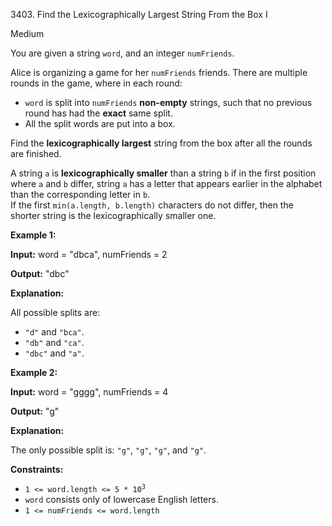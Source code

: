 3403\. Find the Lexicographically Largest String From the Box I

Medium

You are given a string `word`, and an integer `numFriends`.

Alice is organizing a game for her `numFriends` friends. There are multiple rounds in the game, where in each round:

*   `word` is split into `numFriends` **non-empty** strings, such that no previous round has had the **exact** same split.
*   All the split words are put into a box.

Find the **lexicographically largest** string from the box after all the rounds are finished.

A string `a` is **lexicographically smaller** than a string `b` if in the first position where `a` and `b` differ, string `a` has a letter that appears earlier in the alphabet than the corresponding letter in `b`.   
 If the first `min(a.length, b.length)` characters do not differ, then the shorter string is the lexicographically smaller one.

**Example 1:**

**Input:** word = "dbca", numFriends = 2

**Output:** "dbc"

**Explanation:**

All possible splits are:

*   `"d"` and `"bca"`.
*   `"db"` and `"ca"`.
*   `"dbc"` and `"a"`.

**Example 2:**

**Input:** word = "gggg", numFriends = 4

**Output:** "g"

**Explanation:**

The only possible split is: `"g"`, `"g"`, `"g"`, and `"g"`.

**Constraints:**

*   <code>1 <= word.length <= 5 * 10<sup>3</sup></code>
*   `word` consists only of lowercase English letters.
*   `1 <= numFriends <= word.length`